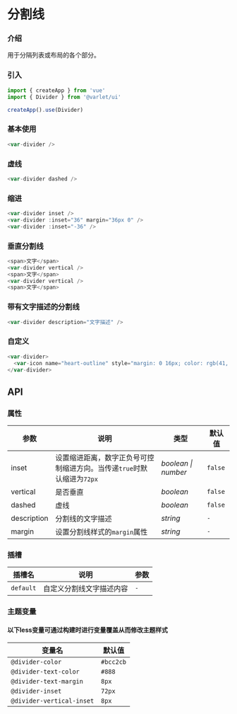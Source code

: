 # 分割线

### 介绍
用于分隔列表或布局的各个部分。

### 引入

```js
import { createApp } from 'vue'
import { Divider } from '@varlet/ui'

createApp().use(Divider)
```

### 基本使用
```js
<var-divider />
```

### 虚线
```js
<var-divider dashed />
```

### 缩进
```js
<var-divider inset />
<var-divider :inset="36" margin="36px 0" />
<var-divider :inset="-36" />
```

### 垂直分割线
```js
<span>文字</span>
<var-divider vertical />
<span>文字</span>
<var-divider vertical />
<span>文字</span>
```

### 带有文字描述的分割线
```js
<var-divider description="文字描述" />
```

### 自定义
```js
<var-divider>
  <var-icon name="heart-outline" style="margin: 0 16px; color: rgb(41, 121, 255);" />
</var-divider>
```

## API

### 属性
| 参数 | 说明 | 类型 | 默认值 | 
| --- | --- | --- | --- | 
| inset | 设置缩进距离，数字正负号可控制缩进方向。当传递`true`时默认缩进为`72px` | _boolean \| number_ | `false` |
| vertical | 是否垂直 | _boolean_ | `false` |
| dashed | 虚线 | _boolean_ | `false` |
| description | 分割线的文字描述 | _string_ | `-` |
| margin | 设置分割线样式的`margin`属性 | _string_ | `-` |

### 插槽
| 插槽名 | 说明 | 参数 |
| --- | --- | --- |
| `default` | 自定义分割线文字描述内容 | `-` |

### 主题变量

#### 以下less变量可通过构建时进行变量覆盖从而修改主题样式

| 变量名 | 默认值 |
| --- | --- |
| `@divider-color` | `#bcc2cb` |
| `@divider-text-color` | `#888`|
| `@divider-text-margin` | `8px`|
| `@divider-inset` |  `72px`|
| `@divider-vertical-inset` | `8px`|